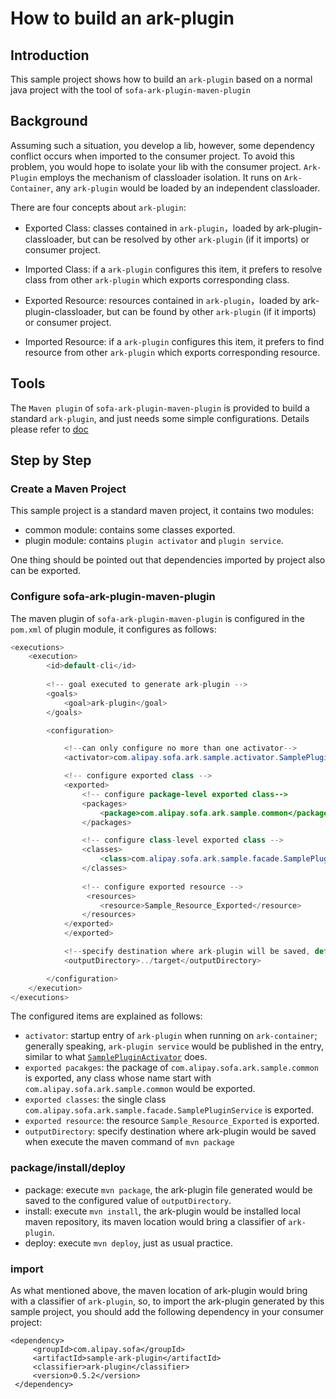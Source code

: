 # How to build an ark-plugin
## Introduction
This sample project shows how to build an `ark-plugin`
based on a normal java project with the tool of `sofa-ark-plugin-maven-plugin`

## Background
Assuming such a situation, you develop a lib, however, some dependency 
conflict occurs when imported to the consumer project. To avoid this 
problem, you would hope to isolate your lib with the consumer project.
`Ark-Plugin` employs the mechanism of classloader isolation. It runs on 
`Ark-Container`, any `ark-plugin` would be loaded by an independent classloader.

There are four concepts about `ark-plugin`:

+ Exported Class: classes contained in `ark-plugin`，loaded by ark-plugin-classloader,
but can be resolved by other `ark-plugin` (if it imports) or consumer project.

+ Imported Class: if a `ark-plugin` configures this item, it prefers to resolve class 
from other `ark-plugin` which exports corresponding class.

+ Exported Resource: resources contained in `ark-plugin`，loaded by ark-plugin-classloader,
but can be found by other `ark-plugin` (if it imports) or consumer project.

+ Imported Resource: if a `ark-plugin` configures this item, it prefers to find resource 
from other `ark-plugin` which exports corresponding resource.

## Tools 
The `Maven plugin` of `sofa-ark-plugin-maven-plugin` is provided to build a
standard `ark-plugin`, and just needs some simple configurations. Details please
refer to [doc](https://alipay.github.io/sofastack.github.io/docs/build-ark-plugin.html)

## Step by Step
### Create a Maven Project
This sample project is a standard maven project, it contains two modules:

+ common module: contains some classes exported.
+ plugin module: contains `plugin activator` and `plugin service`.

One thing should be pointed out that dependencies imported by project also can be exported.

### Configure sofa-ark-plugin-maven-plugin
The maven plugin of `sofa-ark-plugin-maven-plugin` is configured in the `pom.xml` of plugin
module, it configures as follows:

``` java
<executions>
    <execution>
        <id>default-cli</id>
        
        <!-- goal executed to generate ark-plugin -->
        <goals>
            <goal>ark-plugin</goal>
        </goals>

        <configuration>

            <!--can only configure no more than one activator-->
            <activator>com.alipay.sofa.ark.sample.activator.SamplePluginActivator</activator>

            <!-- configure exported class -->
            <exported>
                <!-- configure package-level exported class-->
                <packages>
                    <package>com.alipay.sofa.ark.sample.common</package>
                </packages>

                <!-- configure class-level exported class -->
                <classes>
                    <class>com.alipay.sofa.ark.sample.facade.SamplePluginService</class>
                </classes>
                
                <!-- configure exported resource -->
                 <resources>
                    <resource>Sample_Resource_Exported</resource>
                </resources>
            </exported>
            </exported>

            <!--specify destination where ark-plugin will be saved, default saved to ${project.build.directory}-->
            <outputDirectory>../target</outputDirectory>

        </configuration>
    </execution>
</executions>
```
The configured items are explained as follows:
+ `activator`: startup entry of `ark-plugin` when running on `ark-container`; generally speaking,
`ark-plugin service` would be published in the entry, similar to what [`SamplePluginActivator`](./plugin/src/main/java/com/alipay/sofa/ark/sample/activator/SamplePluginActivator.java) does.
+ `exported pacakges`: the package of `com.alipay.sofa.ark.sample.common` is exported, any class
whose name start with `com.alipay.sofa.ark.sample.common` would be exported.
+ `exported classes`: the single class `com.alipay.sofa.ark.sample.facade.SamplePluginService` is
exported.
+ `exported resource`: the resource `Sample_Resource_Exported` is exported.
+ `outputDirectory`: specify destination where ark-plugin would be saved when execute
the maven command of `mvn package`

### package/install/deploy
+ package: execute `mvn package`, the ark-plugin file generated would be saved to the configured 
value of `outputDirectory`.
+ install: execute `mvn install`, the ark-plugin would be installed local maven repository, its maven
location would bring a classifier of `ark-plugin`.
+ deploy: execute `mvn deploy`, just as usual practice.

### import
As what mentioned above, the maven location of ark-plugin would bring with a classifier
of `ark-plugin`, so, to import the ark-plugin generated by this sample project, you
should add the following dependency in your consumer project:

```
<dependency>
     <groupId>com.alipay.sofa</groupId>
     <artifactId>sample-ark-plugin</artifactId>
     <classifier>ark-plugin</classifier>
     <version>0.5.2</version>
 </dependency>
```
